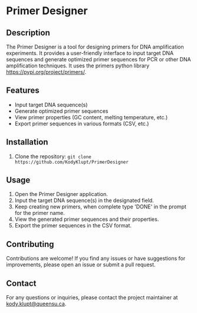 # Primer Designer

## Description
The Primer Designer is a tool for designing primers for DNA amplification experiments. It provides a user-friendly interface to input target DNA sequences and generate optimized primer sequences for PCR or other DNA amplification techniques. It uses the primers python library https://pypi.org/project/primers/.

## Features
- Input target DNA sequence(s)
- Generate optimized primer sequences
- View primer properties (GC content, melting temperature, etc.)
- Export primer sequences in various formats (CSV, etc.)

## Installation
1. Clone the repository: `git clone https://github.com/KodyKlupt/PrimerDesigner`

## Usage
1. Open the Primer Designer application.
2. Input the target DNA sequence(s) in the designated field.
3. Keep creating new primers, when complete type 'DONE' in the prompt for the primer name.
5. View the generated primer sequences and their properties.
6. Export the primer sequences in the CSV format.

## Contributing
Contributions are welcome! If you find any issues or have suggestions for improvements, please open an issue or submit a pull request.

## Contact
For any questions or inquiries, please contact the project maintainer at [kody.klupt@queensu.ca](mailto:kody.klupt@queensu.ca).
